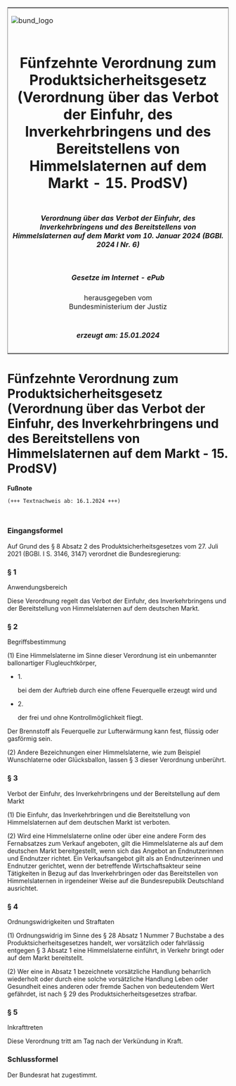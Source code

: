 <span id="DECKBLATT.html"></span>

<table border="0" frame="border" width="100%">

<tr valign="top">

<td align="left">

![bund\_logo](BfJ_2021_Web_de_de.gif)

</td>

<td align="right">

 

</td>

</tr>

<tr align="center" valign="middle">

<td colspan="2">

# Fünfzehnte Verordnung zum Produktsicherheitsgesetz (Verordnung über das Verbot der Einfuhr, des Inverkehrbringens und des Bereitstellens von Himmelslaternen auf dem Markt - 15. ProdSV)

</td>

</tr>

<tr align="center" valign="middle">

<td colspan="2">

##### Verordnung über das Verbot der Einfuhr, des Inverkehrbringens und des Bereitstellens von Himmelslaternen auf dem Markt vom 10. Januar 2024 (BGBl. 2024 I Nr. 6)

</td>

</tr>

<tr align="center" valign="middle">

<td colspan="2">

  
  

##### Gesetze im Internet - ePub  
  
herausgegeben vom  
Bundesministerium der Justiz

</td>

</tr>

<tr align="center" valign="bottom">

<td colspan="2">

  
  

##### erzeugt am: 15.01.2024

</td>

</tr>

</table>

<span id="BJNR0060A0024.html"></span>

# Fünfzehnte Verordnung zum Produktsicherheitsgesetz (Verordnung über das Verbot der Einfuhr, des Inverkehrbringens und des Bereitstellens von Himmelslaternen auf dem Markt - 15. ProdSV)

<div>

  
**Fußnote**

<div class="jnhtml">

<div>

<div class="jurAbsatz">

  

``` 
(+++ Textnachweis ab: 16.1.2024 +++)

 
```

</div>

</div>

</div>

</div>

<span id="BJNR0060A0024BJNE000100000.html"></span>

### Eingangsformel  

<div>

<div class="jnhtml">

<div>

<div class="jurAbsatz">

Auf Grund des § 8 Absatz 2 des Produktsicherheitsgesetzes vom 27. Juli
2021 (BGBl. I S. 3146, 3147) verordnet die Bundesregierung:

</div>

</div>

</div>

</div>

<span id="BJNR0060A0024BJNE000200000.html"></span>

### § 1  
Anwendungsbereich

<div>

<div class="jnhtml">

<div>

<div class="jurAbsatz">

Diese Verordnung regelt das Verbot der Einfuhr, des Inverkehrbringens
und der Bereitstellung von Himmelslaternen auf dem deutschen Markt.

</div>

</div>

</div>

</div>

<span id="BJNR0060A0024BJNE000300000.html"></span>

### § 2  
Begriffsbestimmung

<div>

<div class="jnhtml">

<div>

<div class="jurAbsatz">

(1) Eine Himmelslaterne im Sinne dieser Verordnung ist ein unbemannter
ballonartiger Flugleuchtkörper,

  - 1\.
    
    <div>
    
    bei dem der Auftrieb durch eine offene Feuerquelle erzeugt wird und
    
    </div>

  - 2\.
    
    <div>
    
    der frei und ohne Kontrollmöglichkeit fliegt.
    
    </div>

Der Brennstoff als Feuerquelle zur Lufterwärmung kann fest, flüssig oder
gasförmig sein.

</div>

<div class="jurAbsatz">

(2) Andere Bezeichnungen einer Himmelslaterne, wie zum Beispiel
Wunschlaterne oder Glücksballon, lassen § 3 dieser Verordnung unberührt.

</div>

</div>

</div>

</div>

<span id="BJNR0060A0024BJNE000400000.html"></span>

### § 3  
Verbot der Einfuhr, des Inverkehrbringens und der Bereitstellung auf dem Markt

<div>

<div class="jnhtml">

<div>

<div class="jurAbsatz">

(1) Die Einfuhr, das Inverkehrbringen und die Bereitstellung von
Himmelslaternen auf dem deutschen Markt ist verboten.

</div>

<div class="jurAbsatz">

(2) Wird eine Himmelslaterne online oder über eine andere Form des
Fernabsatzes zum Verkauf angeboten, gilt die Himmelslaterne als auf dem
deutschen Markt bereitgestellt, wenn sich das Angebot an Endnutzerinnen
und Endnutzer richtet. Ein Verkaufsangebot gilt als an Endnutzerinnen
und Endnutzer gerichtet, wenn der betreffende Wirtschaftsakteur seine
Tätigkeiten in Bezug auf das Inverkehrbringen oder das Bereitstellen
von Himmelslaternen in irgendeiner Weise auf die Bundesrepublik
Deutschland ausrichtet.

</div>

</div>

</div>

</div>

<span id="BJNR0060A0024BJNE000500000.html"></span>

### § 4  
Ordnungswidrigkeiten und Straftaten

<div>

<div class="jnhtml">

<div>

<div class="jurAbsatz">

(1) Ordnungswidrig im Sinne des § 28 Absatz 1 Nummer 7 Buchstabe a des
Produktsicherheitsgesetzes handelt, wer vorsätzlich oder fahrlässig
entgegen § 3 Absatz 1 eine Himmelslaterne einführt, in Verkehr bringt
oder auf dem Markt bereitstellt.

</div>

<div class="jurAbsatz">

(2) Wer eine in Absatz 1 bezeichnete vorsätzliche Handlung beharrlich
wiederholt oder durch eine solche vorsätzliche Handlung Leben oder
Gesundheit eines anderen oder fremde Sachen von bedeutendem Wert
gefährdet, ist nach § 29 des Produktsicherheitsgesetzes strafbar.

</div>

</div>

</div>

</div>

<span id="BJNR0060A0024BJNE000600000.html"></span>

### § 5  
Inkrafttreten

<div>

<div class="jnhtml">

<div>

<div class="jurAbsatz">

Diese Verordnung tritt am Tag nach der Verkündung in Kraft.

</div>

</div>

</div>

</div>

<span id="BJNR0060A0024BJNE000700000.html"></span>

### Schlussformel  

<div>

<div class="jnhtml">

<div>

<div class="jurAbsatz">

Der Bundesrat hat zugestimmt.

</div>

</div>

</div>

</div>
